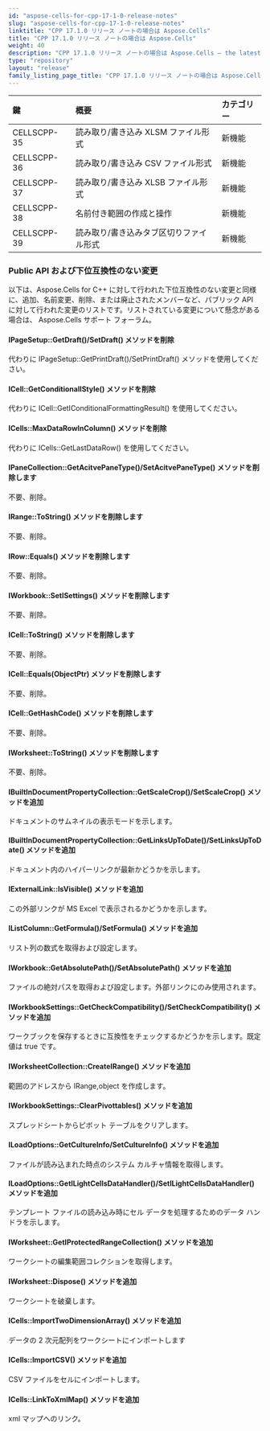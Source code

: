 ```yaml
---
id: "aspose-cells-for-cpp-17-1-0-release-notes"
slug: "aspose-cells-for-cpp-17-1-0-release-notes"
linktitle: "CPP 17.1.0 リリース ノートの場合は Aspose.Cells"
title: "CPP 17.1.0 リリース ノートの場合は Aspose.Cells"
weight: 40
description: "CPP 17.1.0 リリース ノートの場合は Aspose.Cells – the latest updates and fixes."
type: "repository"
layout: "release"
family_listing_page_title: "CPP 17.1.0 リリース ノートの場合は Aspose.Cells"
---
```

|**鍵**|**概要**|**カテゴリー**|
|:- |:- |:- |
|CELLSCPP-35|読み取り/書き込み XLSM ファイル形式|新機能|
|CELLSCPP-36|読み取り/書き込み CSV ファイル形式|新機能|
|CELLSCPP-37|読み取り/書き込み XLSB ファイル形式|新機能|
|CELLSCPP-38|名前付き範囲の作成と操作|新機能|
|CELLSCPP-39|読み取り/書き込みタブ区切りファイル形式|新機能|
### **Public API および下位互換性のない変更**
以下は、Aspose.Cells for C++ に対して行われた下位互換性のない変更と同様に、追加、名前変更、削除、または廃止されたメンバーなど、パブリック API に対して行われた変更のリストです。リストされている変更について懸念がある場合は、 Aspose.Cells サポート フォーラム。
#### **IPageSetup::GetDraft()/SetDraft() メソッドを削除**
代わりに IPageSetup::GetPrintDraft()/SetPrintDraft() メソッドを使用してください。
#### **ICell::GetConditionalIStyle() メソッドを削除**
代わりに ICell::GetIConditionalFormattingResult() を使用してください。
#### **ICells::MaxDataRowInColumn() メソッドを削除**
代わりに ICells::GetLastDataRow() を使用してください。
#### **IPaneCollection::GetAcitvePaneType()/SetAcitvePaneType() メソッドを削除します**
不要、削除。
#### **IRange::ToString() メソッドを削除します**
不要、削除。
#### **IRow::Equals() メソッドを削除します**
不要、削除。
#### **IWorkbook::SetISettings() メソッドを削除します**
不要、削除。
#### **ICell::ToString() メソッドを削除します**
不要、削除。
#### **ICell::Equals(ObjectPtr) メソッドを削除します**
不要、削除。
#### **ICell::GetHashCode() メソッドを削除します**
不要、削除。
#### **IWorksheet::ToString() メソッドを削除します**
不要、削除。
#### **IBuiltInDocumentPropertyCollection::GetScaleCrop()/SetScaleCrop() メソッドを追加**
ドキュメントのサムネイルの表示モードを示します。
#### **IBuiltInDocumentPropertyCollection::GetLinksUpToDate()/SetLinksUpToDate() メソッドを追加**
ドキュメント内のハイパーリンクが最新かどうかを示します。
#### **IExternalLink::IsVisible() メソッドを追加**
この外部リンクが MS Excel で表示されるかどうかを示します。
#### **IListColumn::GetFormula()/SetFormula() メソッドを追加**
リスト列の数式を取得および設定します。
#### **IWorkbook::GetAbsolutePath()/SetAbsolutePath() メソッドを追加**
ファイルの絶対パスを取得および設定します。外部リンクにのみ使用されます。
#### **IWorkbookSettings::GetCheckCompatibility()/SetCheckCompatibility() メソッドを追加**
ワークブックを保存するときに互換性をチェックするかどうかを示します。既定値は true です。
#### **IWorksheetCollection::CreateIRange() メソッドを追加**
範囲のアドレスから IRange,object を作成します。
#### **IWorkbookSettings::ClearPivottables() メソッドを追加**
スプレッドシートからピボット テーブルをクリアします。
#### **ILoadOptions::GetCultureInfo/SetCultureInfo() メソッドを追加**
ファイルが読み込まれた時点のシステム カルチャ情報を取得します。
#### **ILoadOptions::GetILightCellsDataHandler()/SetILightCellsDataHandler() メソッドを追加**
テンプレート ファイルの読み込み時にセル データを処理するためのデータ ハンドラを示します。
#### **IWorksheet::GetIProtectedRangeCollection() メソッドを追加**
ワークシートの編集範囲コレクションを取得します。
#### **IWorksheet::Dispose() メソッドを追加**
ワークシートを破棄します。
#### **ICells::ImportTwoDimensionArray() メソッドを追加**
データの 2 次元配列をワークシートにインポートします
#### **ICells::ImportCSV() メソッドを追加**
CSV ファイルをセルにインポートします。
#### **ICells::LinkToXmlMap() メソッドを追加**
xml マップへのリンク。
